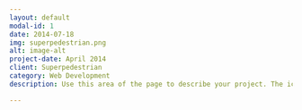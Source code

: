 ```yaml
---
layout: default
modal-id: 1
date: 2014-07-18
img: superpedestrian.png
alt: image-alt
project-date: April 2014
client: Superpedestrian
category: Web Development
description: Use this area of the page to describe your project. The icon above is part of a free icon set by <a href="https://sellfy.com/p/8Q9P/jV3VZ/">Flat Icons</a>. On their website, you can download their free set with 16 icons, or you can purchase the entire set with 146 icons for only $12!

---
```

